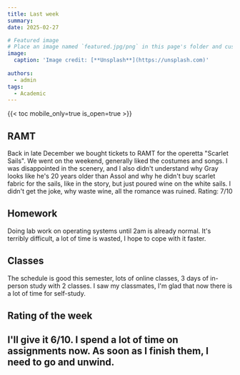 ```yaml
---
title: Last week
summary:
date: 2025-02-27

# Featured image
# Place an image named `featured.jpg/png` in this page's folder and customize its options here.
image:
  caption: 'Image credit: [**Unsplash**](https://unsplash.com)'
  
authors:
  - admin
tags:
  - Academic
---
```


{{< toc mobile_only=true is_open=true >}}

## RAMT

Back in late December we bought tickets to RAMT for the operetta "Scarlet Sails". We went on the weekend, generally liked the costumes and songs. I was disappointed in the scenery, and I also didn't understand why Gray looks like he's 20 years older than Assol and why he didn't buy scarlet fabric for the sails, like in the story, but just poured wine on the white sails. I didn't get the joke, why waste wine, all the romance was ruined. Rating: 7/10

[//]: # ([![The template is mobile first with a responsive design to ensure that your site looks stunning on every device.]&#40;https://raw.githubusercontent.com/wowchemy/wowchemy-hugo-modules/main/starters/academic/preview.png&#41;]&#40;https://hugoblox.com&#41;)

## Homework

Doing lab work on operating systems until 2am is already normal. It's terribly difficult, a lot of time is wasted, I hope to cope with it faster.

## Classes

The schedule is good this semester, lots of online classes, 3 days of in-person study with 2 classes. I saw my classmates, I'm glad that now there is a lot of time for self-study.

## Rating of the week

I'll give it 6/10. I spend a lot of time on assignments now. As soon as I finish them, I need to go and unwind.
---










